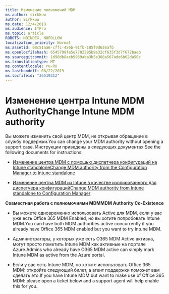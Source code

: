 ```yaml
---
title: Изменение полномочий MDM
ms.author: sirkkuw
author: Sirkkuw
ms.date: 12/4/2018
ms.audience: ITPro
ms.topic: article
ROBOTS: NOINDEX, NOFOLLOW
localization_priority: Normal
ms.assetid: 08c51aa6-cffc-456b-91fb-185f0d636afb
ms.openlocfilehash: 6545798fe5e7702285b9e32cf635f3d7f672baeb
ms.sourcegitcommit: 1d98db8acb9959aba3b5e308a567ade6b62da56c
ms.translationtype: MT
ms.contentlocale: ru-RU
ms.lasthandoff: 08/22/2019
ms.locfileid: "36519312"
---
```

# <a name="change-intune-mdm-authority"></a><span data-ttu-id="172f7-102">Изменение центра Intune MDM Authority</span><span class="sxs-lookup"><span data-stu-id="172f7-102">Change Intune MDM authority</span></span>

<span data-ttu-id="172f7-103">Вы можете изменить свой центр MDM, не открывая обращение в службу поддержки.</span><span class="sxs-lookup"><span data-stu-id="172f7-103">You can change your MDM authority without opening a support case.</span></span> <span data-ttu-id="172f7-104">Инструкции приведены в следующих документах:</span><span class="sxs-lookup"><span data-stu-id="172f7-104">See the following documents for instructions:</span></span>
  
- [<span data-ttu-id="172f7-105">Изменение центра MDM с помощью диспетчера конфигураций на Intune standalone</span><span class="sxs-lookup"><span data-stu-id="172f7-105">Change MDM authority from the Configuration Manager to Intune standalone</span></span>](https://docs.microsoft.com/sccm/mdm/deploy-use/migrate-change-mdm-authority)
    
- [<span data-ttu-id="172f7-106">Изменение центра MDM из Intune в качестве изолированного для диспетчера конфигураций</span><span class="sxs-lookup"><span data-stu-id="172f7-106">Change MDM authority from Intune standalone to Configuration Manager</span></span>](https://docs.microsoft.com/sccm/mdm/deploy-use/change-mdm-authority)
    
 <span data-ttu-id="172f7-107">**Совместная работа с полномочиями MDM**</span><span class="sxs-lookup"><span data-stu-id="172f7-107">**MDM Authority Co-Existence**</span></span>
  
- <span data-ttu-id="172f7-108">Вы можете одновременно использовать Active для MDM, если у вас уже есть Office 365 MDM Enabled, но вы хотите попробовать Intune MDM.</span><span class="sxs-lookup"><span data-stu-id="172f7-108">You can have both MDM authorities active concurrently if you already have Office 365 MDM enabled but you want to try Intune MDM.</span></span>
    
- <span data-ttu-id="172f7-109">Администраторы, у которых уже есть O365 MDM Active активна, могут просто пометить Intune MDM как активные на портале Azure.</span><span class="sxs-lookup"><span data-stu-id="172f7-109">Admins who already have O365 MDM active can simply mark Intune MDM as active from the Azure portal.</span></span>
    
- <span data-ttu-id="172f7-110">Если у вас есть Intune MDM, но хотите использовать Office 365 MDM: откройте следующий билет, а агент поддержки поможет вам сделать это.</span><span class="sxs-lookup"><span data-stu-id="172f7-110">If you have Intune MDM but want to make use of Office 365 MDM: please open a ticket below and a support agent will help enable this for you.</span></span>
    

